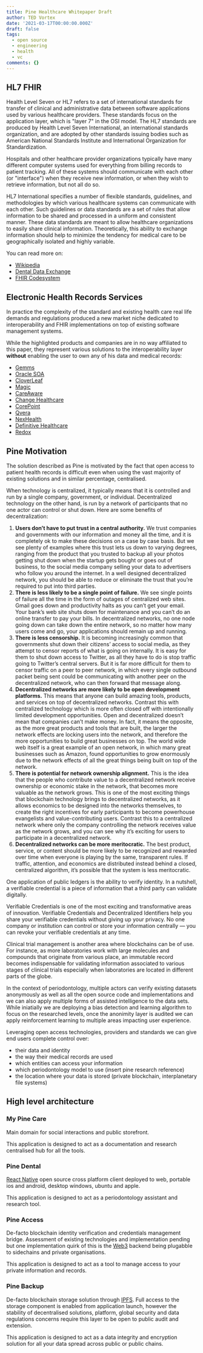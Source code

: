 ```yaml
---
title: Pine Healthcare Whitepaper Draft
author: TED Vortex
date: '2021-03-17T00:00:00.000Z'
draft: false
tags:
  - open source
  - engineering
  - health
  - vc
comments: {}
---
```


## HL7 FHIR

Health Level Seven or HL7 refers to a set of international standards for transfer of clinical and administrative data between software applications used by various healthcare providers. These standards focus on the application layer, which is "layer 7" in the OSI model. The HL7 standards are produced by Health Level Seven International, an international standards organization, and are adopted by other standards issuing bodies such as American National Standards Institute and International Organization for Standardization.

Hospitals and other healthcare provider organizations typically have many different computer systems used for everything from billing records to patient tracking. All of these systems should communicate with each other (or "interface") when they receive new information, or when they wish to retrieve information, but not all do so.

HL7 International specifies a number of flexible standards, guidelines, and methodologies by which various healthcare systems can communicate with each other. Such guidelines or data standards are a set of rules that allow information to be shared and processed in a uniform and consistent manner. These data standards are meant to allow healthcare organizations to easily share clinical information. Theoretically, this ability to exchange information should help to minimize the tendency for medical care to be geographically isolated and highly variable.

You can read more on:

- [Wikipedia](https://en.wikipedia.org/wiki/Health_Level_7)
- [Dental Data Exchange](https://confluence.hl7.org/display/FHIR/Dental+Data+Exchange)
- [FHIR Codesystem](https://www.hl7.org/fhir/codesystem-tooth.html)

## Electronic Health Records Services

In practice the complexity of the standard and existing health care real life demands and regulations produced a new market niche dedicated to interoperability and FHIR implementations on top of existing software management systems.

While the highlighted products and companies are in no way affiliated to this paper, they represent various solutions to the interoperability layer **without** enabling the user to own any of his data and medical records:
- [Gemms](https://gemmsone.com/index.php?option=com_content&view=article&id=807&Itemid=552)
- [Oracle SOA](https://www.oracle.com/middleware/technologies/soasuite.html)
- [CloverLeaf](https://www.infor.com/products/cloverleaf)
- [Magic](https://www.magicsoftware.com/integration-solutions/healthcare/)
- [CareAware](https://www.cerner.com/pages/careaware)
- [Change Healthcare](https://www.changehealthcare.com/solutions/clinical-network#sort=relevancy&numberOfResults=12)
- [CorePoint](https://www.lyniate.com/corepoint/benefits/)
- [Qvera](https://www.qvera.com/hl7-interface-engine/)
- [NexHealth](https://www.nexhealth.com/for/operations)
- [Definitive Healthcare](https://www.definitivehc.com/platform#databases)
- [Redox](https://www.redoxengine.com/product/)

## Pine Motivation

The solution described as Pine is motivated by the fact that open access to patient health records is difficult even when using the vast majority of existing solutions and in similar percentage, centralised.

When technology is centralized, it typically means that it is controlled and run by a single company, government, or individual. Decentralized technology on the other hand, is run by a network of participants that no one actor can control or shut down. Here are some benefits of decentralization:
1. **Users don’t have to put trust in a central authority.** We trust companies and governments with our information and money all the time, and it is completely ok to make these decisions on a case by case basis. But we see plenty of examples where this trust lets us down to varying degrees, ranging from the product that you trusted to backup all your photos getting shut down when the startup gets bought or goes out of business, to the social media company selling your data to advertisers who follow you around the internet. In a well designed decentralized network, you should be able to reduce or eliminate the trust that you’re required to put into third parties.
1. **There is less likely to be a single point of failure.** We see single points of failure all the time in the form of outages of centralized web sites. Gmail goes down and productivity halts as you can’t get your email. Your bank’s web site shuts down for maintenance and you can’t do an online transfer to pay your bills. In decentralized networks, no one node going down can take down the entire network, so no matter how many users come and go, your applications should remain up and running.
1. **There is less censorship.** It is becoming increasingly common that governments shut down their citizens’ access to social media, as they attempt to censor reports of what is going on internally. It is easy for them to shut down access to Twitter, as all they have to do is stop traffic going to Twitter’s central servers. But it is far more difficult for them to censor traffic on a peer to peer network, in which every single outbound packet being sent could be communicating with another peer on the decentralized network, who can then forward that message along.
1. **Decentralized networks are more likely to be open development platforms.** This means that anyone can build amazing tools, products, and services on top of decentralized networks. Contrast this with centralized technology which is more often closed off with intentionally limited development opportunities. Open and decentralized doesn’t mean that companies can’t make money. In fact, it means the opposite, as the more great products and tools that are built, the larger the network effects are locking users into the network, and therefore the more opportunities to build great businesses on top. The world wide web itself is a great example of an open network, in which many great businesses such as Amazon, found opportunities to grow enormously due to the network effects of all the great things being built on top of the network.
1. **There is potential for network ownership alignment.** This is the idea that the people who contribute value to a decentralized network receive ownership or economic stake in the network, that becomes more valuable as the network grows. This is one of the most exciting things that blockchain technology brings to decentralized networks, as it allows economics to be designed into the networks themselves, to create the right incentives for early participants to become powerhouse evangelists and value-contributing users. Contrast this to a centralized network where only the company controlling the network receives value as the network grows, and you can see why it’s exciting for users to participate in a decentralized network.
1. **Decentralized networks can be more meritocratic.** The best product, service, or content should be more likely to be recognized and rewarded over time when everyone is playing by the same, transparent rules. If traffic, attention, and economics are distributed instead behind a closed, centralized algorithm, it’s possible that the system is less meritocratic.

One application of public ledgers is the ability to verify identity. In a nutshell, a verifiable credential is a piece of information that a third party can validate digitally.

Verifiable Credentials is one of the most exciting and transformative areas of innovation. Verifiable Credentials and Decentralized Identifiers help you share your verifiable credentials without giving up your privacy. No one company or institution can control or store your information centrally — you can revoke your verifiable credentials at any time.

Clinical trial management is another area where blockchains can be of use. For instance, as more laboratories work with large molecules and compounds that originate from various place, an immutable record becomes indispensable for validating information associated to various stages of clinical trials especially when laboratories are located in different parts of the globe.

In the context of periodontology, multiple actors can verify existing datasets anonymously as well as all the open source code and implementations and we can also apply multiple forms of assisted intelligence to the data sets. While iniatially we are deploying a bias detection and learning algorithm to focus on the researched levels, once the anonimity layer is audited we can apply reinforcement learning to multiple areas impacting user experience.

Leveraging open access technologies, providers and standards we can give end users complete control over:
- their data and identity
- the way their medical records are used
- which entities can access your information
- which periodontology model to use (insert pine research reference)
- the location where your data is stored (private blockchain, interplanetary file systems)

## High level architecture

### My Pine Care

Main domain for social interactions and public storefront.

This application is designed to act as a documentation and research centralised hub for all the tools.

### Pine Dental

[React Native](https://reactnative.dev) open source cross platform client deployed to web, portable ios and android, desktop windows, ubuntu and apple.

This application is designed to act as a periodontology assistant and research tool.

### Pine Access

De-facto blockchain identity verification and credentials management bridge. Assessment of existing technologies and implementation pending but one implementation quirk of this is the [Web3](https://web3js.readthedocs.io/en/v1.3.4/) backend being plugabble to sidechains and private organisations.

This application is designed to act as a tool to manage access to your private information and records.

### Pine Backup

De-facto blockchain storage solution through [IPFS](https://ipfs.io). Full access to the storage component is enabled from application launch, however the stability of decentralised solutions, platform, global security and data regulations concerns require this layer to be open to public audit and extension.

This application is designed to act as a data integrity and encryption solution for all your data spread across public or public chains.
